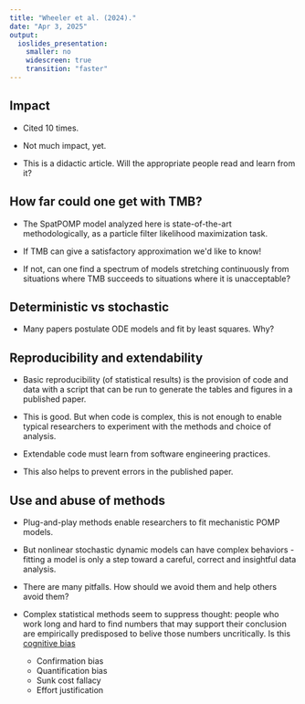 ```yaml
---
title: "Wheeler et al. (2024)."
date: "Apr 3, 2025"
output:
  ioslides_presentation:
    smaller: no
    widescreen: true
    transition: "faster" 
---
```


## Impact

* Cited 10 times. 

* Not much impact, yet.

* This is a didactic article. Will the appropriate people read and learn from it?


## How far could one get with TMB?

* The SpatPOMP model analyzed here is state-of-the-art methodologically, as a particle filter likelihood maximization task.

* If TMB can give a satisfactory approximation we'd like to know!

* If not, can one find a spectrum of models stretching continuously from situations where TMB succeeds to situations where it is unacceptable?

## Deterministic vs stochastic

* Many papers postulate ODE models and fit by least squares. Why?

## Reproducibility and extendability

* Basic reproducibility (of statistical results) is the provision of code and data with a script that can be run to generate the tables and figures in a published paper.

* This is good. But when code is complex, this is not enough to enable typical researchers to experiment with the methods and choice of analysis.

* Extendable code must learn from software engineering practices.

* This also helps to prevent errors in the published paper.

## Use and abuse of methods

* Plug-and-play methods enable researchers to fit mechanistic POMP models.

* But nonlinear stochastic dynamic models can have complex behaviors - fitting a model is only a step toward a careful, correct and insightful data analysis.

* There are many pitfalls. How should we avoid them and help others avoid them?

* Complex statistical methods seem to suppress thought: people who work long and hard to find numbers that may support their conclusion are empirically predisposed to belive those numbers uncritically. Is this [cognitive bias](https://en.wikipedia.org/wiki/List_of_cognitive_biases)

    + Confirmation bias
    + Quantification bias
    + Sunk cost fallacy
    + Effort justification





